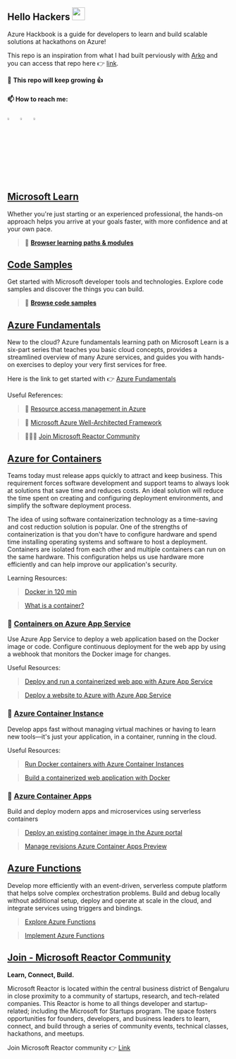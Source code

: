 ## Hello Hackers <img src="https://github.com/sciencepal/sciencepal/blob/master/assets/Hi.gif" width="29px"> 

Azure Hackbook is a guide for developers to learn and build scalable solutions at hackathons on Azure! 

This repo is an inspiration from what I had built perviously with [Arko](https://twitter.com/arkodyutisaha) and you can access that repo here :point_right: [link](https://github.com/arkodyuti/hackathon-hackbook). 

:dart: **This repo will keep growing 👍**

#### 📫 How to reach me:
  
[<img src="https://img.icons8.com/color/48/000000/twitter.png" width="3.5%"/>](https://twitter.com/vivek_sridhar)  &nbsp; [<img src="https://img.icons8.com/color/48/000000/linkedin.png" width="3.5%"/>](https://www.linkedin.com/in/vivsridh/)  &nbsp; 
<a href="mailto:vivek@vickybytes.com"> <img src="https://img.icons8.com/fluent/48/000000/gmail.png" width="3.5%"/>
  
## [Microsoft Learn](https://docs.microsoft.com/learn/?wt.mc_id=github_visrid_webinar_reactor)
  
  Whether you're just starting or an experienced professional, the hands-on approach helps you arrive at your goals faster, with more confidence and at your own pace.
  
> 🔖 [**Browser learning paths & modules**](https://docs.microsoft.com/learn/?wt.mc_id=github_visrid_webinar_reactor)
  
## [Code Samples](https://docs.microsoft.com/samples/browse/?wt.mc_id=github_visrid_webinar_reactor)
  
  Get started with Microsoft developer tools and technologies. Explore code samples and discover the things you can build.
  
> 🔖 [**Browse code samples**](https://docs.microsoft.com/samples/browse/?wt.mc_id=github_visrid_webinar_reactor)

## [Azure Fundamentals](https://docs.microsoft.com/learn/paths/az-900-describe-cloud-concepts/?wt.mc_id=github_azurehappyhours_webinar_reactor)
  New to the cloud? Azure fundamentals learning path on Microsoft Learn is a six-part series that teaches you basic cloud concepts, provides a streamlined overview of many Azure services, and guides you with hands-on exercises to deploy your very first services for free.
  
  Here is the link to get started with :point_right: [Azure Fundamentals](https://docs.microsoft.com/learn/paths/az-900-describe-cloud-concepts/?wt.mc_id=github_azurehappyhours_webinar_reactor)
  
  Useful References:
  
  > 📘 [Resource access management in Azure](https://docs.microsoft.com/azure/cloud-adoption-framework/govern/resource-consistency/resource-access-management/?wt.mc_id=github_visrid_webinar_reactor)
  
  > 📗 [Microsoft Azure Well-Architected Framework](https://docs.microsoft.com/en-us/azure/cloud-adoption-framework/govern/resource-consistency/resource-access-management/?wt.mc_id=github_visrid_webinar_reactor)
  
  > 🧑‍🤝‍🧑 [Join Microsoft Reactor Community](https://www.meetup.com/microsoft-reactor-bengaluru)

## [Azure for Containers](https://docs.microsoft.com/en-in/learn/modules/intro-to-docker-containers/?wt.mc_id=github_visrid_webinar_reactor)
  
  Teams today must release apps quickly to attract and keep business. This requirement forces software development and support teams to always look at solutions that save time and reduces costs. An ideal solution will reduce the time spent on creating and configuring deployment environments, and simplify the software deployment process.
  
  The idea of using software containerization technology as a time-saving and cost reduction solution is popular. One of the strengths of containerization is that you don't have to configure hardware and spend time installing operating systems and software to host a deployment. Containers are isolated from each other and multiple containers can run on the same hardware. This configuration helps us use hardware more efficiently and can help improve our application's security.
  
  Learning Resources:
  
  > [Docker in 120 min](https://www.youtube.com/watch?v=a0N5TFYLfAM&list=PLmsFUfdnGr3zCvRrMxOetO8fr_bo_hOjA&index=2)
  
  > [What is a container?](https://azure.microsoft.com/overview/what-is-a-container/#overview/?wt.mc_id=github_visrid_webinar_reactor)

### 🔗 [Containers on Azure App Service](https://docs.microsoft.com/azure/container-instances/container-instances-overview/?wt.mc_id=github_visrid_webinar_reactor)
  
  Use Azure App Service to deploy a web application based on the Docker image or code. Configure continuous deployment for the web app by using a webhook that monitors the Docker image for changes.
  
  Useful Resources:
  
  > [Deploy and run a containerized web app with Azure App Service](https://docs.microsoft.com/en-us/learn/modules/deploy-run-container-app-service/?wt.mc_id=github_visrid_webinar_reactor)
  
  > [Deploy a website to Azure with Azure App Service](https://docs.microsoft.com/learn/paths/deploy-a-website-with-azure-app-service/?wt.mc_id=github_visrid_webinar_reactor)

### 🔗 [**Azure Container Instance**](https://azure.microsoft.com/services/container-instances/?wt.mc_id=github_visrid_webinar_reactor)

Develop apps fast without managing virtual machines or having to learn new tools—it's just your application, in a container, running in the cloud.

Useful Resources:

> [Run Docker containers with Azure Container Instances](https://docs.microsoft.com/learn/modules/run-docker-with-azure-container-instances/?wt.mc_id=github_visrid_webinar_reactor)

>[Build a containerized web application with Docker](https://docs.microsoft.com/learn/modules/intro-to-containers/?wt.mc_id=github_visrid_webinar_reactor)

### 🔗 [Azure Container Apps](https://azure.microsoft.com/services/container-apps/#overview/?wt.mc_id=github_visrid_webinar_reactor)
  
  Build and deploy modern apps and microservices using serverless containers
  
  > [Deploy an existing container image in the Azure portal](https://docs.microsoft.com/en-us/azure/container-apps/get-started-existing-container-image-portal?pivots=container-apps-private-registry&wt.mc_id=github_visrid_webinar_reactor)
  
  > [Manage revisions Azure Container Apps Preview](https://docs.microsoft.com/azure/container-apps/revisions-manage?tabs=bash&wt.mc_id=github_visrid_webinar_reactor)
  
## [Azure Functions](https://azure.microsoft.com/services/functions/?wt.mc_id=github_visrid_webinar_reactor)
  
  Develop more efficiently with an event-driven, serverless compute platform that helps solve complex orchestration problems. Build and debug locally without additional setup, deploy and operate at scale in the cloud, and integrate services using triggers and bindings.
  
  > [Explore Azure Functions](https://docs.microsoft.com/learn/modules/explore-azure-functions/?wt.mc_id=github_visrid_webinar_reactor)
  
  >[Implement Azure Functions](https://docs.microsoft.com/learn/paths/implement-azure-functions/?wt.mc_id=github_visrid_webinar_reactor)
  

## [Join - Microsoft Reactor Community](https://www.meetup.com/microsoft-reactor-bengaluru)

**Learn, Connect, Build.**

Microsoft Reactor is located within the central business district of Bengaluru in close proximity to a community of startups, research, and tech-related companies. This Reactor is home to all things developer and startup-related; including the Microsoft for Startups program. The space fosters opportunities for founders, developers, and business leaders to learn, connect, and build through a series of community events, technical classes, hackathons, and meetups. 

Join Microsoft Reactor community :point_right: [Link](https://www.meetup.com/microsoft-reactor-bengaluru)


